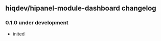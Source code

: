 hiqdev/hipanel-module-dashboard changelog
-----------------------------------------

### 0.1.0 under development

- inited

